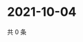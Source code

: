 # 2021-10-04

共 0 条

<!-- BEGIN -->
<!-- 最后更新时间 Mon Oct 04 2021 20:23:27 GMT+0800 (China Standard Time) -->

<!-- END -->
